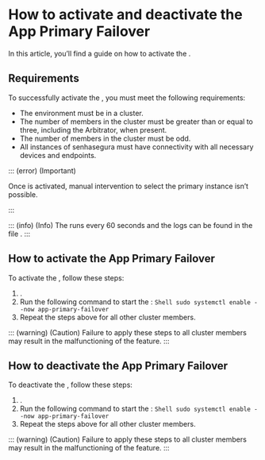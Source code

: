 # How to activate and deactivate the App Primary Failover 

In this article, you’ll find a guide on how to activate the .

## Requirements
To successfully activate the , you must meet the following requirements:

* The environment must be in a cluster.
* The number of members in the cluster must be greater than or equal to three, including the Arbitrator, when present.
* The number of members in the cluster must be odd.
* All instances of senhasegura must have connectivity with all necessary devices and endpoints.


::: (error) (Important)

Once  is activated, manual intervention to select the primary instance isn’t possible.

:::

::: (info) (Info)
The  runs every 60 seconds and the logs can be found in the file .
:::
## How to activate the App Primary Failover
To activate the , follow these steps:

1. .
2. Run the following command to start the : 
`Shell
sudo systemctl enable --now app-primary-failover
`
3. Repeat the steps above for all other cluster members.

::: (warning) (Caution)
Failure to apply these steps to all cluster members may result in the malfunctioning of the feature.
:::


## How to deactivate the App Primary Failover
To deactivate the , follow these steps:

1. .
2. Run the following command to start the : 
`Shell
sudo systemctl enable --now app-primary-failover
`
3. Repeat the steps above for all other cluster members.

::: (warning) (Caution)
Failure to apply these steps to all cluster members may result in the malfunctioning of the feature.
:::